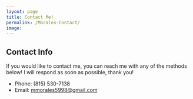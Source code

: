 ```yaml
---
layout: page
title: Contact Me!
permalink: /Morales-Contact/
image:
---
```


## Contact Info
If you would like to contact me, you can reach me with any of the methods below! I will respond as soon as possible, thank you!

* Phone: (815) 530-7138
* Email: [mmorales5998@gmail.com](mmorales5998@gmail.com)



